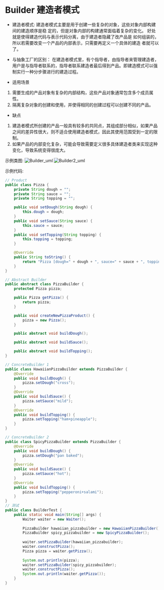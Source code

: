 # Builder 建造者模式

- 建造者模式:
建造者模式主要是用于创建一些复杂的对象，这些对象内部构建间的建造顺序是稳
定的，但是对象内部的构建通常面临着复杂的变化。
好处就是使得建造代码与表示代码分离，由于建造者隐藏了改产品是
如何组装的，所以若需要改变一个产品的内部表示，只需要再定义一个具体的建造
者就可以了。

- 与抽象工厂的区别：
在建造者模式里，有个指导者，由指导者来管理建造者，用户是与指导者联系的，指导者联系建造者最后得到产品。即建造模式可以强制实行一种分步骤进行的建造过程。

- 适用场景

1. 需要生成的产品对象有复杂的内部结构，这些产品对象通常包含多个成员属性。
2. 隔离复杂对象的创建和使用，并使得相同的创建过程可以创建不同的产品。

-  缺点

1. 建造者模式所创建的产品一般具有较多的共同点，其组成部分相似，如果产品之间的差异性很大，则不适合使用建造者模式，因此其使用范围受到一定的限制。
2. 如果产品的内部变化复杂，可能会导致需要定义很多具体建造者类来实现这种变化，导致系统变得很庞大。

示例类图:
![Builder_uml](http://git.oschina.net/longshu/DesignPatterns/raw/master/images/5.Builder_uml.png)
![Builder2_uml](http://git.oschina.net/longshu/DesignPatterns/raw/master/images/5.Builder2_uml.png)

示例代码:
```java
// Product
public class Pizza {
	private String dough = "";
	private String sauce = "";
	private String topping = "";

	public void setDough(String dough) {
		this.dough = dough;
	}
	public void setSauce(String sauce) {
		this.sauce = sauce;
	}
	public void setTopping(String topping) {
		this.topping = topping;
	}

	@Override
	public String toString() {
		return "Pizza [dough=" + dough + ", sauce=" + sauce + ", topping=" + topping + "]";
	}
}

// Abstract Builder
public abstract class PizzaBuilder {
	protected Pizza pizza;

	public Pizza getPizza() {
		return pizza;
	}

	public void createNewPizzaProduct() {
		pizza = new Pizza();
	}

	public abstract void buildDough();

	public abstract void buildSauce();

	public abstract void buildTopping();
}

// ConcreteBuilder 1
public class HawaiianPizzaBuilder extends PizzaBuilder {
	@Override
	public void buildDough() {
		pizza.setDough("cross");
	}
	@Override
	public void buildSauce() {
		pizza.setSauce("mild");
	}
	@Override
	public void buildTopping() {
		pizza.setTopping("ham+pineapple");
	}
}

// ConcreteBuilder 2
public class SpicyPizzaBuilder extends PizzaBuilder {
	@Override
	public void buildDough() {
		pizza.setDough("pan baked");
	}
	@Override
	public void buildSauce() {
		pizza.setSauce("hot");
	}
	@Override
	public void buildTopping() {
		pizza.setTopping("pepperoni+salami");
	}
}
// 测试
public class BuilderTest {
	public static void main(String[] args) {
		Waiter waiter = new Waiter();
		
		PizzaBuilder hawaiian_pizzabuilder = new HawaiianPizzaBuilder();
		PizzaBuilder spicy_pizzabuilder = new SpicyPizzaBuilder();
		
		waiter.setPizzaBuilder(hawaiian_pizzabuilder);
		waiter.constructPizza();
		Pizza pizza = waiter.getPizza();
		
		System.out.println(pizza);
		waiter.setPizzaBuilder(spicy_pizzabuilder);
		waiter.constructPizza();
		System.out.println(waiter.getPizza());
	}
}
```
